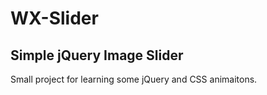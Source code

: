 # WX-Slider
Simple jQuery Image Slider
-----------

Small project for learning some jQuery and CSS animaitons.
